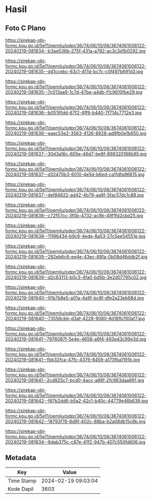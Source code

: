 # Hasil

## Foto C Plano

https://sirekap-obj-formc.kpu.go.id/5e11/pemilu/pdpr/36/74/06/10/06/3674061006122-20240219-081634--b3ae536b-275f-431a-a782-ac3c3d1b0292.jpg

https://sirekap-obj-formc.kpu.go.id/5e11/pemilu/pdpr/36/74/06/10/06/3674061006122-20240219-081635--d41ccebc-63c1-4f7d-bc7c-c0f497b691d3.jpg

https://sirekap-obj-formc.kpu.go.id/5e11/pemilu/pdpr/36/74/06/10/06/3674061006122-20240219-081635--7c013aa9-1c7d-47be-a4db-f1c9610fbe29.jpg

https://sirekap-obj-formc.kpu.go.id/5e11/pemilu/pdpr/36/74/06/10/06/3674061006122-20240219-081636--b05191dd-67f2-4ff9-b440-7f714c7712e3.jpg

https://sirekap-obj-formc.kpu.go.id/5e11/pemilu/pdpr/36/74/06/10/06/3674061006122-20240219-081636--eaec53e2-3563-4126-8928-ad9fb0e1b650.jpg

https://sirekap-obj-formc.kpu.go.id/5e11/pemilu/pdpr/36/74/06/10/06/3674061006122-20240219-081637--30d3a16c-605e-46d7-be8f-898320186b95.jpg

https://sirekap-obj-formc.kpu.go.id/5e11/pemilu/pdpr/36/74/06/10/06/3674061006122-20240219-081637--d32470b3-6010-4e5d-b6ed-ca11dfa96615.jpg

https://sirekap-obj-formc.kpu.go.id/5e11/pemilu/pdpr/36/74/06/10/06/3674061006122-20240219-081637--def84822-ad42-4b79-aa9f-5fac57dc1c88.jpg

https://sirekap-obj-formc.kpu.go.id/5e11/pemilu/pdpr/36/74/06/10/06/3674061006122-20240219-081638--c72f57cc-3f0b-4732-ac9b-49f1fd2cbd25.jpg

https://sirekap-obj-formc.kpu.go.id/5e11/pemilu/pdpr/36/74/06/10/06/3674061006122-20240219-081638--11196434-b9c6-4ede-8a53-27c5ee54551e.jpg

https://sirekap-obj-formc.kpu.go.id/5e11/pemilu/pdpr/36/74/06/10/06/3674061006122-20240219-081639--292eb6c6-ee4e-43ec-88fa-0b08d46ddb2f.jpg

https://sirekap-obj-formc.kpu.go.id/5e11/pemilu/pdpr/36/74/06/10/06/3674061006122-20240219-081639--d2c63113-b0c3-4fa0-bd5b-3e2d07795c02.jpg

https://sirekap-obj-formc.kpu.go.id/5e11/pemilu/pdpr/36/74/06/10/06/3674061006122-20240219-081640--91b7b8e5-a01a-4a9f-bc8f-dfe2a23eb68d.jpg

https://sirekap-obj-formc.kpu.go.id/5e11/pemilu/pdpr/36/74/06/10/06/3674061006122-20240219-081640--73556cbb-d3af-4228-9080-8d18fb760af7.jpg

https://sirekap-obj-formc.kpu.go.id/5e11/pemilu/pdpr/36/74/06/10/06/3674061006122-20240219-081641--7976087f-5e4e-4658-a6f4-493e43c99e3d.jpg

https://sirekap-obj-formc.kpu.go.id/5e11/pemilu/pdpr/36/74/06/10/06/3674061006122-20240219-081641--fbb32fca-47fc-4376-8459-a173fba1191b.jpg

https://sirekap-obj-formc.kpu.go.id/5e11/pemilu/pdpr/36/74/06/10/06/3674061006122-20240219-081641--2cd825c7-bcd0-4acc-a86f-2fc983daa891.jpg

https://sirekap-obj-formc.kpu.go.id/5e11/pemilu/pdpr/36/74/06/10/06/3674061006122-20240219-081642--f87b2dd6-b5a2-42c1-b40c-44779e46b639.jpg

https://sirekap-obj-formc.kpu.go.id/5e11/pemilu/pdpr/36/74/06/10/06/3674061006122-20240219-081642--18793f76-8d9f-402c-88ba-b2a08db15c6b.jpg

https://sirekap-obj-formc.kpu.go.id/5e11/pemilu/pdpr/36/74/06/10/06/3674061006122-20240219-081634--6dab375c-c87e-41f2-947b-407c550fd606.jpg


## Metadata

| Key        | Value               |
| ---------- | ------------------- |
| Time Stamp | 2024-02-19 09:03:04 |
| Kode Dapil | 3603                |




